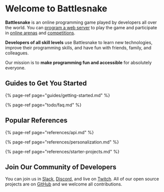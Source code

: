 # Welcome to Battlesnake

**Battlesnake** is an online programming game played by developers all over the world. You can [program a web server](references/api.md) to play the game and participate in [online arenas](https://play.battlesnake.com/arena/global/) and [competitions](https://play.battlesnake.com/twitch).

**Developers of all skill levels** use Battlesnake to learn new technologies, improve their programming skills, and have fun with friends, family, and colleagues.

Our mission is to **make programming fun and accessible** for absolutely everyone.

## Guides to Get You Started

{% page-ref page="guides/getting-started.md" %}

{% page-ref page="todo/faq.md" %}

## Popular References

{% page-ref page="references/api.md" %}

{% page-ref page="references/personalization.md" %}

{% page-ref page="references/starter-projects.md" %}

## Join Our Community of Developers

You can join us in [Slack](https://play.battlesnake.com/slack), [Discord](https://play.battlesnake.com/discord), and live on [Twitch](https://play.battlesnake.com/twitch). All of our open source projects are on [GitHub](https://play.battlesnake.com/github) and we welcome all contributions.

